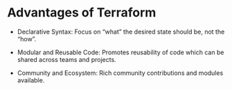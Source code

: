 # Advantages of Terraform

- Declarative Syntax: Focus on “what” the desired state should be, not the “how”.

- Modular and Reusable Code: Promotes reusability of code which can be shared across teams and projects.

- Community and Ecosystem: Rich community contributions and modules available.
